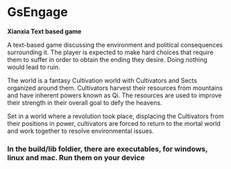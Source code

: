 # GsEngage
**Xianxia Text based game**

A text-based game discussing the environment and political consequences surrounding it. The player is expected to make hard choices that require them to suffer in order to obtain the ending they desire. Doing nothing would lead to ruin.

The world is a fantasy Cultivation world with Cultivators and Sects organized around them. Cultivators harvest their resources from mountains and have inherent powers known as Qi. The resources are used to improve their strength in their overall goal to defy the heavens. 

Set in a world where a revolution took place, displacing the Cultivators from their positions in power, cultivators are forced to return to the mortal world and work together to resolve environmental issues.

### In the build/lib foldier, there are executables, for windows, linux and mac. Run them on your device 
